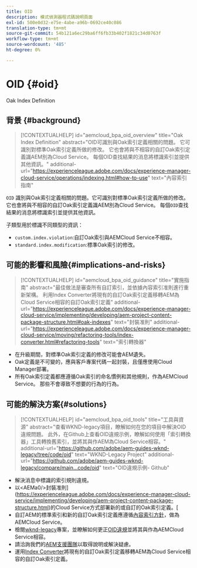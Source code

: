 ```yaml
---
title: OID
description: 模式偵測器程式碼說明頁面
exl-id: 500e0d32-e75e-4abe-a96b-0692ce40c086
translation-type: tm+mt
source-git-commit: 54b121a6ec29ba6ff6fb33b402f1821c34d0763f
workflow-type: tm+mt
source-wordcount: '485'
ht-degree: 0%

---
```


# OID {#oid}

Oak Index Definition

## 背景 {#background}

>[!CONTEXTUALHELP]
>id="aemcloud_bpa_oid_overview"
>title="Oak Index Definition"
>abstract="OID可識別與Oak索引定義相關的問題。 它可識別對標準Oak索引定義所做的修改。 它也會將與不相容的自訂Oak索引定義識AEM別為Cloud Service。 每個OID查找結果的消息將標識索引並提供其他資訊。"
>additional-url="https://experienceleague.adobe.com/docs/experience-manager-cloud-service/operations/indexing.html#how-to-use" text="內容索引指南"

`OID` 識別與Oak索引定義相關的問題。它可識別對標準Oak索引定義所做的修改。 它也會將與不相容的自訂Oak索引定義識AEM別為Cloud Service。 每個`OID`查找結果的消息將標識索引並提供其他資訊。

子類型用於標識不同類型的資訊：

* `custom.index.violation`:自訂Oak索引與AEMCloud Service不相容。
* `standard.index.modification`:標準Oak索引的修改。

## 可能的影響和風險{#implications-and-risks}

>[!CONTEXTUALHELP]
>id="aemcloud_bpa_oid_guidance"
>title="實施指南"
>abstract="最佳做法是審查所有自訂索引，並依據內容索引准則進行重新架構。 利用Index Converter將現有的自訂Oak索引定義移轉AEM為Cloud Service相容的自訂Oak索引定義"
>additional-url="https://experienceleague.adobe.com/docs/experience-manager-cloud-service/implementing/developing/aem-project-content-package-structure.html#oak-indexes" text="封裝准則"
>additional-url="https://experienceleague.adobe.com/docs/experience-manager-cloud-service/moving/refactoring-tools/index-converter.html#refactoring-tools" text="索引轉換器"

* 在升級期間，對標準Oak索引定義的修改可能會AEM遺失。
* Oak定義是不可變的，應與客戶專案代碼一起封裝，且僅應使用Cloud Manager部署。
* 所有Oak索引定義都應遵循Oak索引的命名慣例和其他規則，作為AEMCloud Service。 那些不會導致不想要的行為的行為。

## 可能的解決方案{#solutions}

>[!CONTEXTUALHELP]
>id="aemcloud_bpa_oid_tools"
>title="工具與資源"
>abstract="查看WKND-legacy項目，瞭解如何在您的項目中解決OID違規問題。 此外，在Github上查看OID違規示例，瞭解如何使用「索引轉換器」工具轉換舊索引，並將其與作AEM為Cloud Service相容。"
>additional-url="https://github.com/adobe/aem-guides-wknd-legacy/tree/code/oid" text="WKND-Legacy Project"
>additional-url="https://github.com/adobe/aem-guides-wknd-legacy/compare/main...code/oid" text="OID違規示例- Github"

* 解決消息中標識的索引規則違規。
* 以&lt;AEMa0/>封裝准則](https://experienceleague.adobe.com/docs/experience-manager-cloud-service/implementing/developing/aem-project-content-package-structure.html)的Cloud Service方式部署新的或自訂的Oak索引定義。[
* 自訂AEM的標準索引和新的自訂Oak索引定義應遵循[內容索引方針](https://experienceleague.adobe.com/docs/experience-manager-cloud-service/operations/indexing.html#preparing-the-new-index-definition)，做為AEMCloud Service。
* 檢閱[wknd-legacy](https://github.com/adobe/aem-guides-wknd-legacy/tree/code/oid)專案，並瞭解如何更正[OID違規](https://github.com/adobe/aem-guides-wknd-legacy/compare/main...code/oid)並將其與作為AEMCloud Service相容。
* 請洽詢我們的[AEM支援團隊](https://helpx.adobe.com/enterprise/using/support-for-experience-cloud.html)以取得說明或解決疑慮。
* 運用[Index Converter](https://experienceleague.adobe.com/docs/experience-manager-cloud-service/moving/refactoring-tools/index-converter.html#refactoring-tools)將現有的自訂Oak索引定義移轉AEM為Cloud Service相容的自訂Oak索引定義。

